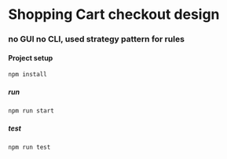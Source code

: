 # Shopping Cart checkout design

### no GUI no CLI, used strategy pattern for rules

#### Project setup

```
npm install
```

##### run

```
npm run start
```

##### test

```
npm run test
```
